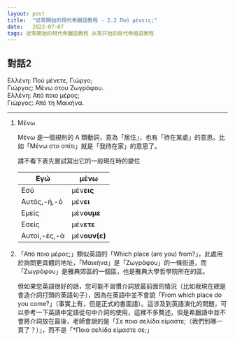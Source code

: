 ```yaml
---
layout: post
title:  "從零開始的現代希臘語教程 - 2.2 Πού μένεις;"
date:   2022-07-07 
tags: 從零開始的現代希臘語教程 从零开始的现代希腊语教程
---
```


## 對話2

Ελλένη: Πού μένετε, Γιώργο;  
Γιώργος: Μένω στου Ζωγράφου.  
Ελλένη: Από ποιο μέρος;  
Γιώργος: Από τη Μαικήνα.

---


1. Μένω

	Μένω 是一個規則的 A 類動詞，意為「居住」，也有「待在某處」的意思。比如「Μένω στο σπίτι」就是「我待在家」的意思了。
	
	請不看下表先嘗試寫出它的一般現在時的變位
	
	| Εγώ | μένω |
	| --- | --- |
	| Εσύ | μέν**εις** |
	| Αυτός,-ή,-ό | μέν**ει** |
	| Εμείς | μέν**ουμε** |
	| Εσείς | μέν**ετε** |
	| Αυτοί,-ές,-ά | μέν**ουν(ε)** |
	
2. 「Από ποιο μέρος;」類似英語的「Which place (are you) from?」，此處用於詢問更具體的地址，「Μαικήνα」是「Ζωγράφου」的一條街道，而「Ζωγράφου」是雅典郊區的一個區，也是雅典大學哲學院所在的區。

	但如果您英語很好的話，您可能不習慣介詞放最前面的情況（比如我現在總是會造介詞打頭的英語句子），因為在英語中並不會說「From which place do you come?」（事實上有，但是正式的書面語）。這涉及到英語演化的問題，可以參考一下英語中定語從句中介詞的使用，這裡不多贅述，但是希臘語中並不會將介詞放在最後，老師會說的是「Σε ποιο σελίδα είμαστε;（我們到哪一頁了？）」，而不是「*Ποιο σελίδα είμαστε σε;」